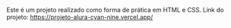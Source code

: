 Este é um projeto realizado como forma de prática em HTML e CSS.
Link do projeto: https://projeto-alura-cyan-nine.vercel.app/
